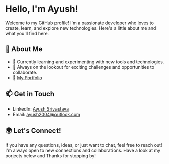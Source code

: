 # Hello, I'm Ayush!

Welcome to my GitHub profile! I'm a passionate developer who loves to create, learn, and explore new technologies. Here's a little about me and what you'll find here.

## 🚀 About Me

- 🌱 Currently learning and experimenting with new tools and technologies.
- 🎯 Always on the lookout for exciting challenges and opportunities to collaborate.
- 💾 [My Portfolio](https://anotherayush.netlify.app/)

## 📫 Get in Touch

- LinkedIn: [Ayush Srivastava](https://www.linkedin.com/in/ayush-srivastava-4124t93/)
- Email: [ayush2004@outlook.com](mailto:ayush2004@outlook.com)

## 🌍 Let's Connect!

If you have any questions, ideas, or just want to chat, feel free to reach out! I'm always open to new connections and collaborations.
Have a look at my porjects below and Thanks for stopping by!
